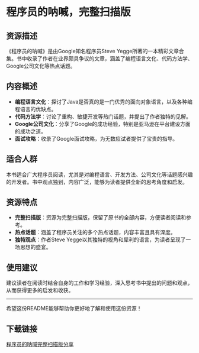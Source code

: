# 程序员的呐喊，完整扫描版

## 资源描述

《程序员的呐喊》是由Google知名程序员Steve Yegge所著的一本精彩文章合集。书中收录了作者在业界颇具争议的文章，涵盖了编程语言文化、代码方法学、Google公司文化等热点话题。

## 内容概述

- **编程语言文化**：探讨了Java是否真的是一门优秀的面向对象语言，以及各种编程语言的优缺点。
- **代码方法学**：讨论了重构、敏捷开发等热门话题，并提出了作者独特的见解。
- **Google公司文化**：分享了Google的成功经验，特别是亚马逊在平台建设方面的成功之道。
- **面试攻略**：收录了Google面试攻略，为无数应试者提供了宝贵的指导。

## 适合人群

本书适合广大程序员阅读，尤其是对编程语言、开发方法、公司文化等话题感兴趣的开发者。书中观点独到，内容广泛，能够为读者提供全新的思考角度和启发。

## 资源特点

- **完整扫描版**：资源为完整扫描版，保留了原书的全部内容，方便读者阅读和参考。
- **热点话题**：涵盖了程序员关注的多个热点话题，内容丰富且具有深度。
- **独特观点**：作者Steve Yegge以其独特的视角和犀利的语言，为读者呈现了一场思想的盛宴。

## 使用建议

建议读者在阅读时结合自身的工作和学习经验，深入思考书中提出的问题和观点，从而获得更多的启发和收获。

---

希望这份README能够帮助你更好地了解和使用这份资源！

## 下载链接

[程序员的呐喊完整扫描版分享](https://pan.quark.cn/s/46fbb75a9f26)